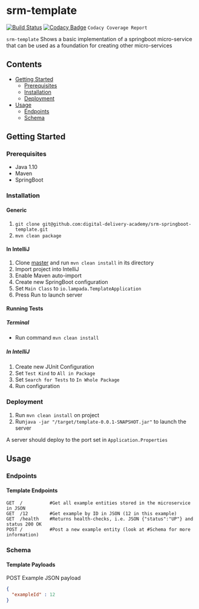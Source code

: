 # srm-template
[![Build Status](https://travis-ci.com/digital-delivery-academy/srm-springboot-template.svg?token=xvGAAFxX7Kq22jyoY92y&branch=master)](https://travis-ci.com/digital-delivery-academy/srm-springboot-template) [![Codacy Badge](https://api.codacy.com/project/badge/Grade/3eeddc15ad6f4d499741c6c8b72dead3)](https://www.codacy.com?utm_source=github.com&amp;utm_medium=referral&amp;utm_content=digital-delivery-academy/srm-springboot-template&amp;utm_campaign=Badge_Grade) `Codacy Coverage Report`

`srm-template` Shows a basic implementation of a springboot micro-service that can be used as a foundation for creating other micro-services

## Contents
 - [Getting Started](#getting-started)
   - [Prerequisites](#prerequisites)
   - [Installation](#Installation)
   - [Deployment](#Deployment)
 - [Usage](#usage)
   - [Endpoints](#Endpoints)
   - [Schema](#Schema)

## Getting Started
### Prerequisites
 - Java 1.10
 - Maven
 - SpringBoot
  
### Installation
#### Generic
 1. `git clone git@github.com:digital-delivery-academy/srm-springboot-template.git`
 2. `mvn clean package`

#### In IntelliJ
 1. Clone [master](https://github.com/digital-delivery-academy/srm-srm-template) and run `mvn clean install` in its directory
 2. Import project into IntelliJ
 3. Enable Maven auto-import
 4. Create new SpringBoot configuration
 5. Set `Main Class` to `io.lampada.TemplateApplication`
 6. Press Run to launch server

#### Running Tests 
##### Terminal
 - Run command `mvn clean install`
  
##### In IntelliJ
 1. Create new JUnit Configuration 
 2. Set `Test Kind` to `All in Package`
 3. Set `Search for Tests` to `In Whole Package`
 4. Run configuration

### Deployment
 1. Run `mvn clean install` on project
 2. Run`java -jar "/target/template-0.0.1-SNAPSHOT.jar"` to launch the server
  
A server should deploy to the port set in `Application.Properties`

## Usage
### Endpoints
#### Template Endpoints
```http request
GET  /          #Get all example entities stored in the microservice in JSON
GET  /12        #Get example by ID in JSON (12 in this example)
GET  /health    #Returns health-checks, i.e. JSON {"status":"UP"} and status 200 OK
POST /          #Post a new example entity (look at #Schema for more information)
```

### Schema
#### Template Payloads
POST Example JSON payload
```json
{
  "exampleId" : 12
}
```